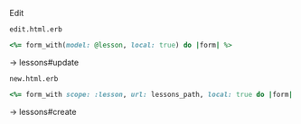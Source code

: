 Edit

`edit.html.erb`

```ruby
<%= form_with(model: @lesson, local: true) do |form| %>
```
-> lessons#update


`new.html.erb`

```ruby
<%= form_with scope: :lesson, url: lessons_path, local: true do |form| %>
```

-> lessons#create